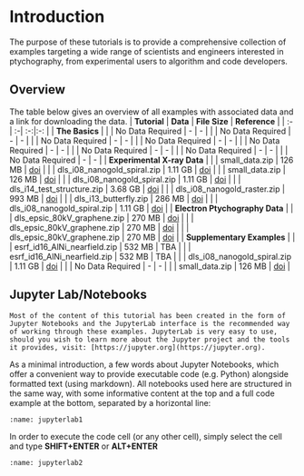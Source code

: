 # Introduction

The purpose of these tutorials is to provide a comprehensive collection of examples targeting a wide range of scientists and engineers interested in ptychography, from experimental users to algorithm and code developers.

## Overview

The table below gives an overview of all examples with associated data and a link for downloading the data.
| **Tutorial** 	| **Data** 	| **File Size** | **Reference**  |
| :-| :-| :-:|:-: |
| **The Basics** |
|  [](notebooks/basic_examples/00_the_parameter_tree)         |   No Data Required  | - | - |
|  [](notebooks/basic_examples/01_using_yaml_or_json_config)  |   No Data Required  | - | - |
|  [](notebooks/basic_examples/02_input_output_parameters)    |   No Data Required  | - | - |
|  [](notebooks/basic_examples/03_scan_models)            	  |   No Data Required  | - | - |
|  [](notebooks/basic_examples/04_choosing_engines)           |   No Data Required  | - | - |
|  [](notebooks/basic_examples/05_projectional_engines)       |   No Data Required  | - | - |
|  [](notebooks/basic_examples/06_stochastic_engines)         |   No Data Required  | - | - |
|  [](notebooks/basic_examples/07_gradient_based_engines)     |   No Data Required  | - | - |
| **Experimental X-ray Data** |
|  [](notebooks/experimental_xray_data/00_data_loading)            	    |  small_data.zip          	   |  126 MB  |  [doi](https://zenodo.org/doi/10.5281/zenodo.11501764) |
|  [](notebooks/experimental_xray_data/01_working_with_large_data)      |  dls_i08_nanogold_spiral.zip |  1.11 GB |  [doi](https://zenodo.org/doi/10.5281/zenodo.11501764) |
|  [](notebooks/experimental_xray_data/02_fixing_data_issues)           |  small_data.zip       	   |  126 MB  |  [doi](https://zenodo.org/doi/10.5281/zenodo.11501764) |
|  [](notebooks/experimental_xray_data/03_partial_coherence)            |  dls_i08_nanogold_spiral.zip |  1.11 GB |  [doi](https://zenodo.org/doi/10.5281/zenodo.11501764) |
|  [](notebooks/experimental_xray_data/04_position_refinement)          |  dls_i14_test_structure.zip  |  3.68 GB |  [doi](https://zenodo.org/doi/10.5281/zenodo.11501764) |
|  [](notebooks/experimental_xray_data/05_missing_detector_frames)      |  dls_i08_nanogold_raster.zip |  993 MB  |  [doi](https://zenodo.org/doi/10.5281/zenodo.11501764) |
|  [](notebooks/experimental_xray_data/06_testing_different_algorithms) |  dls_i13_butterfly.zip       |  286 MB  |  [doi](https://zenodo.org/doi/10.5281/zenodo.11501764) |
|  [](notebooks/experimental_xray_data/07_multi_gpu)            	    |  dls_i08_nanogold_spiral.zip |  1.11 GB |  [doi](https://zenodo.org/doi/10.5281/zenodo.11501764) |
| **Electron Ptychography Data** |
|  [](notebooks/ptychography_with_electrons/00_electron_data)            	        | dls_epsic_80kV_graphene.zip  |  270 MB  |  [doi](https://zenodo.org/doi/10.5281/zenodo.11501764) |
|  [](notebooks/ptychography_with_electrons/01_chaining_multiple_engines)         	| dls_epsic_80kV_graphene.zip  |  270 MB  |  [doi](https://zenodo.org/doi/10.5281/zenodo.11501764) |
|  [](notebooks/ptychography_with_electrons/02_start_from_previous_reconstruction)  | dls_epsic_80kV_graphene.zip  |  270 MB  |  [doi](https://zenodo.org/doi/10.5281/zenodo.11501764) |
| **Supplementary Examples** |
|  [](notebooks/supplementary_examples/00_nearfield_ptychography)  |  esrf_id16_AlNi_nearfield.zip        	|  532 MB  |        TBA       	|
|  [](notebooks/supplementary_examples/01_object_regularisation)   |  esrf_id16_AlNi_nearfield.zip        	|  532 MB  |        TBA       	|
|  [](notebooks/supplementary_examples/02_live_visualisation)      |  dls_i08_nanogold_spiral.zip           |  1.11 GB |  [doi](https://zenodo.org/doi/10.5281/zenodo.11501764) |
|  [](notebooks/supplementary_examples/03_simulating_data)         |  No Data Required                      |  -       | -                                       |
|  [](notebooks/supplementary_examples/04_modified_initial_probe)  |  small_data.zip                        |  126 MB  |  [doi](https://zenodo.org/doi/10.5281/zenodo.11501764) |
 

## Jupyter Lab/Notebooks

```{note}
Most of the content of this tutorial has been created in the form of Jupyter Notebooks and the JupyterLab interface is the recommended way of working through these examples. JupyterLab is very easy to use, should you wish to learn more about the Jupyter project and the tools it provides, visit: [https://jupyter.org](https://jupyter.org).
``````

As a minimal introduction, a few words about Jupyter Notebooks, which offer a convenient way to provide executable code (e.g. Python) alongside formatted text (using markdown). All notebooks used here are structured in the same way, with some informative content at the top and a full code example at the bottom, separated by a horizontal line:

```{figure} ./jupyter_notebook_1.PNG
:name: jupyterlab1
```

In order to execute the code cell (or any other cell), simply select the cell and type **SHIFT+ENTER** or **ALT+ENTER**

```{figure} ./jupyter_notebook_2.PNG
:name: jupyterlab2
```
